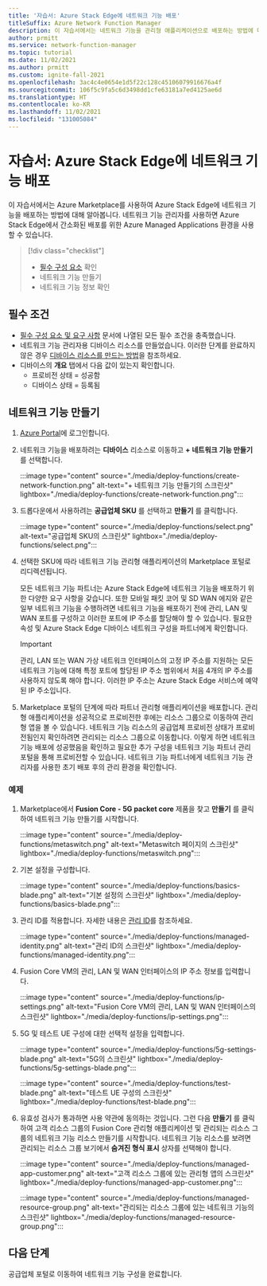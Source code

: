 ```yaml
---
title: '자습서: Azure Stack Edge에 네트워크 기능 배포'
titleSuffix: Azure Network Function Manager
description: 이 자습서에서는 네트워크 기능을 관리형 애플리케이션으로 배포하는 방법에 대해 알아봅니다.
author: prmitt
ms.service: network-function-manager
ms.topic: tutorial
ms.date: 11/02/2021
ms.author: prmitt
ms.custom: ignite-fall-2021
ms.openlocfilehash: 3ac4c4e0654e1d5f22c128c45106079916676a4f
ms.sourcegitcommit: 106f5c9fa5c6d3498dd1cfe63181a7ed4125ae6d
ms.translationtype: HT
ms.contentlocale: ko-KR
ms.lasthandoff: 11/02/2021
ms.locfileid: "131005084"
---
```

# <a name="tutorial-deploy-network-functions-on-azure-stack-edge"></a>자습서: Azure Stack Edge에 네트워크 기능 배포

이 자습서에서는 Azure Marketplace를 사용하여 Azure Stack Edge에 네트워크 기능을 배포하는 방법에 대해 알아봅니다. 네트워크 기능 관리자를 사용하면 Azure Stack Edge에서 간소화된 배포를 위한 Azure Managed Applications 환경을 사용할 수 있습니다.

> [!div class="checklist"]
> * [필수 구성 요소](#prereq) 확인
> * 네트워크 기능 만들기
> * 네트워크 기능 정보 확인

## <a name="prerequisites"></a><a name="prereq"></a>필수 조건

* [필수 구성 요소 및 요구 사항](requirements.md) 문서에 나열된 모든 필수 조건을 충족했습니다.
* 네트워크 기능 관리자용 디바이스 리소스를 만들었습니다. 이러한 단계를 완료하지 않은 경우 [디바이스 리소스를 만드는 방법](create-device.md)을 참조하세요.
* 디바이스의 **개요** 탭에서 다음 값이 있는지 확인합니다.
  * 프로비전 상태 = 성공함
  * 디바이스 상태 = 등록됨

## <a name="create-a-network-function"></a><a name="create"></a>네트워크 기능 만들기

1. [Azure Portal](https://portal.azure.com)에 로그인합니다.
1. 네트워크 기능을 배포하려는 **디바이스** 리소스로 이동하고 **+ 네트워크 기능 만들기** 를 선택합니다.

   :::image type="content" source="./media/deploy-functions/create-network-function.png" alt-text="+ 네트워크 기능 만들기의 스크린샷" lightbox="./media/deploy-functions/create-network-function.png":::
1. 드롭다운에서 사용하려는 **공급업체 SKU** 를 선택하고 **만들기** 를 클릭합니다.

   :::image type="content" source="./media/deploy-functions/select.png" alt-text="공급업체 SKU의 스크린샷" lightbox="./media/deploy-functions/select.png":::
1. 선택한 SKU에 따라 네트워크 기능 관리형 애플리케이션의 Marketplace 포털로 리디렉션됩니다.
 
   모든 네트워크 기능 파트너는 Azure Stack Edge에 네트워크 기능을 배포하기 위한 다양한 요구 사항을 갖습니다. 또한 모바일 패킷 코어 및 SD WAN 에지와 같은 일부 네트워크 기능을 수행하려면 네트워크 기능을 배포하기 전에 관리, LAN 및 WAN 포트를 구성하고 이러한 포트에 IP 주소를 할당해야 할 수 있습니다. 필요한 속성 및 Azure Stack Edge 디바이스 네트워크 구성을 파트너에게 확인합니다.
   
   > [!IMPORTANT]
   > 관리, LAN 또는 WAN 가상 네트워크 인터페이스의 고정 IP 주소를 지원하는 모든 네트워크 기능에 대해 특정 포트에 할당된 IP 주소 범위에서 처음 4개의 IP 주소를 사용하지 않도록 해야 합니다. 이러한 IP 주소는 Azure Stack Edge 서비스에 예약된 IP 주소입니다.
   >

1. Marketplace 포털의 단계에 따라 파트너 관리형 애플리케이션을 배포합니다. 관리형 애플리케이션을 성공적으로 프로비전한 후에는 리소스 그룹으로 이동하여 관리형 앱을 볼 수 있습니다. 네트워크 기능 리소스의 공급업체 프로비전 상태가 프로비전됨인지 확인하려면 관리되는 리소스 그룹으로 이동합니다. 이렇게 하면 네트워크 기능 배포에 성공했음을 확인하고 필요한 추가 구성을 네트워크 기능 파트너 관리 포털을 통해 프로비전할 수 있습니다. 네트워크 기능 파트너에게 네트워크 기능 관리자를 사용한 초기 배포 후의 관리 환경을 확인합니다.

### <a name="example"></a>예제

1. Marketplace에서 **Fusion Core - 5G packet core** 제품을 찾고 **만들기** 를 클릭하여 네트워크 기능 만들기를 시작합니다.

   :::image type="content" source="./media/deploy-functions/metaswitch.png" alt-text="Metaswitch 페이지의 스크린샷" lightbox="./media/deploy-functions/metaswitch.png":::
1. 기본 설정을 구성합니다.

   :::image type="content" source="./media/deploy-functions/basics-blade.png" alt-text="기본 설정의 스크린샷" lightbox="./media/deploy-functions/basics-blade.png":::
1. 관리 ID를 적용합니다. 자세한 내용은 [관리 ID](resources-permissions.md)를 참조하세요.

   :::image type="content" source="./media/deploy-functions/managed-identity.png" alt-text="관리 ID의 스크린샷" lightbox="./media/deploy-functions/managed-identity.png":::
1. Fusion Core VM의 관리, LAN 및 WAN 인터페이스의 IP 주소 정보를 입력합니다.

   :::image type="content" source="./media/deploy-functions/ip-settings.png" alt-text="Fusion Core VM의 관리, LAN 및 WAN 인터페이스의 스크린샷" lightbox="./media/deploy-functions/ip-settings.png":::
1. 5G 및 테스트 UE 구성에 대한 선택적 설정을 입력합니다.

   :::image type="content" source="./media/deploy-functions/5g-settings-blade.png" alt-text="5G의 스크린샷" lightbox="./media/deploy-functions/5g-settings-blade.png":::

   :::image type="content" source="./media/deploy-functions/test-blade.png" alt-text="테스트 UE 구성의 스크린샷" lightbox="./media/deploy-functions/test-blade.png":::
1. 유효성 검사가 통과하면 사용 약관에 동의하는 것입니다. 그런 다음 **만들기** 를 클릭하여 고객 리소스 그룹의 Fusion Core 관리형 애플리케이션 및 관리되는 리소스 그룹의 네트워크 기능 리소스 만들기를 시작합니다. 네트워크 기능 리소스를 보려면 관리되는 리소스 그룹 보기에서 **숨겨진 형식 표시** 상자를 선택해야 합니다.

   :::image type="content" source="./media/deploy-functions/managed-app-customer.png" alt-text="고객 리소스 그룹에 있는 관리형 앱의 스크린샷" lightbox="./media/deploy-functions/managed-app-customer.png":::

   :::image type="content" source="./media/deploy-functions/managed-resource-group.png" alt-text="관리되는 리소스 그룹에 있는 네트워크 기능의 스크린샷" lightbox="./media/deploy-functions/managed-resource-group.png":::

## <a name="next-steps"></a>다음 단계

공급업체 포털로 이동하여 네트워크 기능 구성을 완료합니다.

